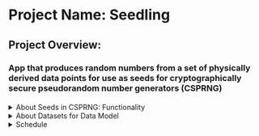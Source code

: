 # Project Name: **Seedling**

## Project Overview: 
### App that produces random numbers from a set of physically derived data points for use as seeds for cryptographically secure pseudorandom number generators (CSPRNG)

####
<details>
    <summary>About Seeds in CSPRNG:  Functionality</summary>
    User will be presented with a welcome page that allows user to upload a .csv file of a set of data composed of physical measurements that can be used as the **initial entropy** (See: https://cryptobook.nakov.com/secure-random-generators), which are also known as **seeds**.  This initial entropy is used by a CSPRNG algorithm which expands to generate a token.  The best source of random intial entropy are true random numbers and these are usually obtained from physical measurements of a physical system.  This app will then hash the cryptographically secure random number via SHA-256 to maintain integrity.  The token, otherwise called a "seedling" in this app can be used for many functions including as secret tokens.  The goal of the app is to generate sufficiently random and cryptographically secure tokens for security applications by utilizing random physical data generated by devices or structures that produce and/or utilize zero emissions energy as seeds.  In this way this app can add value to a device because the device becomes a source for intial entropy to create cryptographically secure random numbers.  This will provide another functionality for these zero emissions devices with the potential of generating a source for real-time and continuous random data from monitors tracking the energy used and produced by the devices.
</details>

<details>
    <summary>About Datasets for Data Model</summary>
    1. App will utilize data as described above provided by the user via .csv files.  Example of target dataset type:  [Proton Exchange Membrane Datasets](https://www.kaggle.com/datasets/sepandhaghighi/proton-exchange-membrane-pem-fuel-cell-dataset); Additional citation for PEM dataset: S. Hamidi, S. Haghighi, K. Askari, Dataset of Standard Tests of Nafion 112 Membrane and Membrane Electrode Assembly (MEA) Activation Tests of Proton Exchange Membrane (PEM) Fuel Cell, ChemRxiv, (2020). doi:10.26434/chemrxiv.11902023.
    2. This app will need to temporarily store a limited amount of physical datasets introduced by the user in the form of a csv file using python.  JavaScript Crypto library will be used to generate cryptographically secure random numbers and JavaScript Digest will be utilized to apply SHA-256 hashing.
</details>

<details>
    <summary>Schedule</summary>

    Tasks:

    - [ ] Create welcome page with a section to input random data as seed that will start the process of generating a hashed token.
    - [ ] Location for uploading or downloading of physically derived random measurement data.
    - [ ] Location to temporarily store user datasets as csv using Python.
    - [ ] For additional seed generation datasets can be calculated for minimums/maximum/inflection points on a graph generated by the      datasets.  This can be visualized and calculated in a seperate webpage.  The additional data points can be added to the temporary database.
    - [ ] Create empty database to temporarily store datasets.
    -[ ] Create api call for databases, CSPRNG algorithms and SHA-256 encoders.
    - [ ] Create login/logout page and backend for the user to store their seeds in their accounts.
    
    
    HTML/CSS/JavaScript will be used to prepare the webpages.  Python will be used for calculations, Dango functions and models.
</details>
